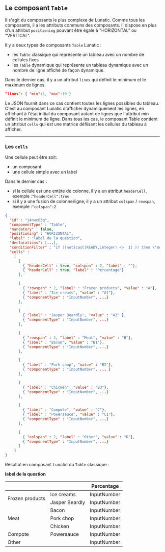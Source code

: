 ## Le composant `Table`

Il s'agit du composants le plus complexe de Lunatic.
Comme tous les composants, il a les attributs communs des composants. Il dispose en plus d'un attribut `positioning` pouvant être égale à "HORIZONTAL" ou "VERTICAL".

Il y a deux types de composants `Table` Lunatic :

- les `Table` classique qui représente un tableau avec un nombre de cellules fixes
- les `Table` dynamique qui représente un tableau dynamique avec un nombre de ligne affiché de façon dynamique.

Dans le dernier cas, il y a un attribut `lines` qui définit le minimum et le maximum de lignes.

```json
"lines": { "min":1, "max":10 }
```

Le JSON fournit dans ce cas contient toutes les lignes possibles du tableau. C'est au composant Lunatic d'afficher dynamiquement les lignes, en affichant à l'état initial du composant autant de lignes que l'attribut min définit le minimum de ligne.
Dans tous les cas, le composant Table contient un attribut `cells` qui est une matrice défiisant les cellules du tableau à afficher.

---

### Les `cells`

Une cellule peut être soit:

- un composant
- une cellule simple avec un label

Dans le dernier cas :

- si la cellule est une entête de colonne, il y a un attribut `headerCell`, exemple :`"headerCell":true`
- si il y a une fusion de colonne/ligne, il y a un attribut `colspan` / `rowspan`, exemple :`"colspan":2`

```json
{
  "id" : "j4nwc63q",
  "componentType" : "Table",
  "mandatory" : false,
  "positioning" : "HORIZONTAL",
  "label" : "label de la question",
  "declarations": [...],
  "conditionFilter" : "if ((not(cast(READY,integer) <>  1) )) then \"normal\" else \"hidden\"",
  "cells" :
    [
      [
        { "headerCell" : true, "colspan" : 2, "label" : ""},
        { "headerCell" : true, "label" : "Percentage"}
      ],

      [
        { "rowspan" : 2, "label" : "Frozen products", "value" : "A"},
        { "label" : "Ice creams", "value" : "A1"},
        { "componentType" : "InputNumber", ...}
      ],

      [
        { "label" : "Jasper Beardly", "value" : "A2" },
        { "componentType" : "InputNumber", ...}
      ],

      [
        { "rowspan" : 3, "label" : "Meat", "value" : "B"},
        { "label" : "Bacon", "value" : "B1"},
        { "componentType" : "InputNumber", ...}
      ],

      [
        { "label" : "Pork chop", "value" : "B2"},
        { "componentType" : "InputNumber", ... }
      ],

      [
        { "label" : "Chicken", "value" : "B3"},
        { "componentType" : "InputNumber", ...}
      ],

      [
        { "label" : "Compote", "value" : "C"},
        { "label" : "Powersauce", "value" : "C1"},
        { "componentType" : "InputNumber", ...}
      ],

      [
        { "colspan" : 2, "label" : "Other", "value" : "D"},
        { "componentType" : "InputNumber", ...}
      ]
    ]
}
```

Résultat en composant Lunatic du `Table` classique :

**label de la question**

<table>
	<thead>
		<tr>
			<th colspan=2></th>
			<th>Percentage</th>
		</tr>
	</thead>
	<tbody>
		<tr>
			<td rowspan=2>Frozen products</td>
			<td>Ice creams</td>
			<td>InputNumber</td>
		</tr>
		<tr>
			<td>Jasper Beardly</td>
			<td>InputNumber</td>
		</tr>
		<tr>
			<td rowspan=3>Meat</td>
			<td>Bacon</td>
			<td>InputNumber</td>
		</tr>
		<tr>
			<td>Pork chop</td>
			<td>InputNumber</td>
		</tr>
		<tr>
			<td>Chicken</td>
			<td>InputNumber</td>
		</tr>
		<tr>
			<td>Compote</td>
			<td>Powersauce</td>
			<td>InputNumber</td>
		</tr>
		<tr>
			<td colspan=2>Other</td>
			<td>InputNumber</td>
		</tr>
	</tbody>
</table>
